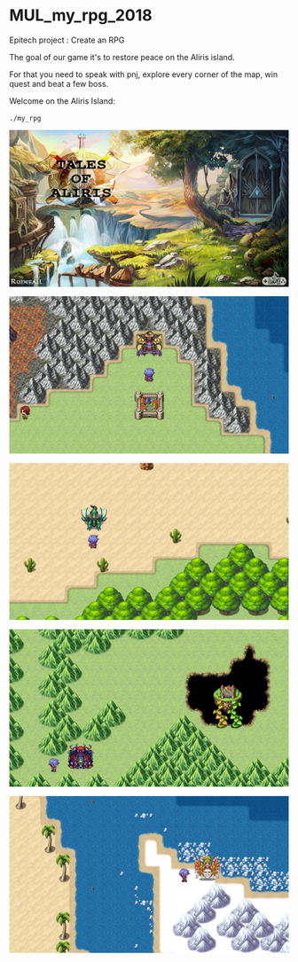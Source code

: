 # MUL_my_rpg_2018
Epitech project : Create an RPG

The goal of our game it's to restore peace on the Aliris island.

For that you need to speak with pnj, explore every corner of the map, win quest and beat a few boss.

Welcome on the Aliris Island:

```
./my_rpg
```

![aliris](https://github.com/JulienSaliesEpitech/MUL_my_rpg_2018/blob/master/picture_presentation/m.jpg)




![First Fight](https://github.com/JulienSaliesEpitech/MUL_my_rpg_2018/blob/master/picture_presentation/1er.png)

![2nd Fight](https://github.com/JulienSaliesEpitech/MUL_my_rpg_2018/blob/master/picture_presentation/desert.png)

![3rd Firsh](https://github.com/JulienSaliesEpitech/MUL_my_rpg_2018/blob/master/picture_presentation/chateau.png)

![4th Fight](https://github.com/JulienSaliesEpitech/MUL_my_rpg_2018/blob/master/picture_presentation/neige.png)
